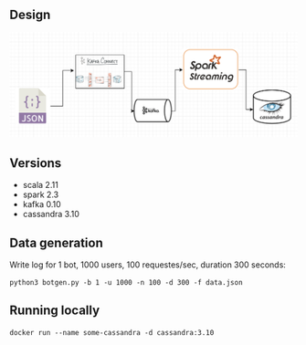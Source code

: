 ## Design

![Architecture](doc/fd-design.png)

## Versions

- scala 2.11
- spark 2.3
- kafka 0.10
- cassandra 3.10

## Data generation

Write log for 1 bot, 1000 users, 100 requestes/sec, duration 300 seconds:    

    python3 botgen.py -b 1 -u 1000 -n 100 -d 300 -f data.json
    
## Running locally

    docker run --name some-cassandra -d cassandra:3.10